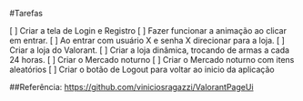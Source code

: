 #Tarefas

[ ] Criar a tela de Login e Registro
[ ] Fazer funcionar a animação ao clicar em entrar.
[ ] Ao entrar com usuário X e senha X direcionar para a loja.
[ ] Criar a loja do Valorant.
[ ] Criar a loja dinâmica, trocando de armas a cada 24 horas.
[ ] Criar o Mercado noturno
[ ] Criar o Mercado noturno com itens aleatórios
[ ] Criar o botão de Logout para voltar ao inicio da aplicação

##Referência: https://github.com/viniciosragazzi/ValorantPageUi
